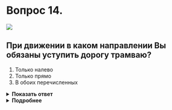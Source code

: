 # Вопрос 14.

![](https://s.drom.ru/i24228/pdd/tickets/2016/1543885010.jpg)

## При движении в каком направлении Вы обязаны уступить дорогу трамваю?

1. Только налево
2. Только прямо
3. В обоих перечисленных

<details>
<summary><b>Показать ответ</b></summary>
Правильный ответ: 3
</details>
<details>
<summary><b>Подробнее</b></summary>
Перекрёсток равнозначный. Вы и трамвай находитесь в равнозначных условиях. В таком случае трамвай всегда имеет преимущество перед безрельсовыми транспортными средствами.
(Пункт 13.11 ПДД)
</details>